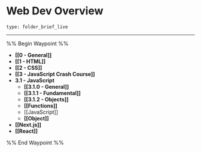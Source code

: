 # Web Dev Overview
 
```ccard
type: folder_brief_live
```
 
---

%% Begin Waypoint %%
- **[[0 - General]]**
- **[[1 - HTML]]**
- **[[2 - CSS]]**
- **[[3 - JavaScript Crash Course]]**
- **3.1 - JavaScript**
	- **[[3.1.0 - General]]**
	- **[[3.1.1 - Fundamental]]**
	- **[[3.1.2 - Objects]]**
	- **[[Functions]]**
	- [[JavaScript]]
	- **[[Object]]**
- **[[Next.js]]**
- **[[React]]**

%% End Waypoint %%